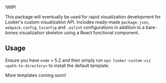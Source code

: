 !WIP!

This package will eventually be used for rapid visualization development for Looker's custom visualization API.
Includes ready-made `package.json`, `webpack.config`, `tsconfig` and `.eslint` configurations in addition to a bare-bones visualization skeleton using a React functional component.

## Usage
Ensure you have `node` > 5.2 and then simply run `npx looker-custom-viz <path-to-directory>` to install the default template. 

More templates coming soon!

